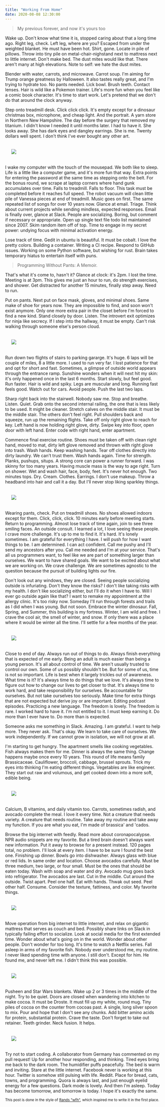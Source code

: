 ```yaml
---
title: "Working From Home"
date: 2020-08-08 12:30:00
---
```


> My previous forever, and now it's yours too

Wake up. Don't know what time it is, stopped caring about that a long time ago. 
Right leg, check. Left leg, where are you? Escaped from under the weighted blanket.
He must have been hot. Shirt, gone. Locate in pile of pillows. Throw into tiny pile on metal-chair-nighstand
next to mattress next to little internet. Don't make bed. The dust mites would like that. 
There aren't many at high elevations. Note to self: we hate the dust mites.

Blender with water, carrots, and microwave. Carrot soup. I'm aiming for Trump orange
greatness by Halloween. It also tastes really great, and I'm trying to hydrate too. 
No pants needed. Lick bowl. Brush teeth. Contact lenses. Hair is wild like a Pokemon trainer.
Life's more fun when you feel like a comic book character. It's time to start work.
Let's pretend that we don't do that around the clock anyway.

Step onto treadmill desk. Click click click. It's empty except for a dinosaur christmas box,
microphone, and cheap light. And the portrait. A yarn store in Northern New Hampshire. 
The day before the surgery that removed my titanium. I didn't know I needed
it until months later. I had to have it. She looks away. She has dark eyes and dangley
earrings. She is me. Twenty dollars well spent. I don't think I've ever bought any other
art.

<div style="padding:20px">
    <img src="{{ site.baseurl }}/assets/images/posts/wfh/itme.JPG">
</div>

I wake my computer with the touch of the mousepad. We both like to sleep.
Life is a little like a computer game, and it's more fun that way. 
Extra points for entering the password at the same time as stepping onto the belt.
For the bonus round, we scrape at laptop corners where hand gunk accumulates over time. 
Falls to treadmill. Falls to floor. This task must be completed before it reaches full speed.
The robot vacuum will clean little pile of Vanessa pieces at end of
treadmill. Music goes on first. The same repeated list of songs for over 10 years now.
Glance at email. Triage. Think about current projects while sending mindless,
expected responses. Email is finally over, glance at Slack. People are socializing.
Boring, but comment if necessary or appropriate. Open up single text file todo list
maintained since 2007. Skim random item off of top. Time to engage in my secret
power: undying focus with minimal activation energy.

Lose track of time. Gedit in ubuntu is beautiful. It must be cobalt. 
I love the pretty colors. Building a container. Writing a CI
recipe. Respond to GitHub issues. Working on some Python software, but wishing for rust. Brain takes temporary hiatus to entertain
itself with puns. 

> Programming Without Pants: A Memoir. 

That's what it's come to, hasn't it?
Glance at clock: it's 2pm. I lost the time. Meeting is at 3pm. This gives me just an hour to run,
do strength exercises, and shower. Get distracted for another 15 minutes,
finally step away. Need to run.

Put on pants. Next put on face mask, gloves, and minimal shoes. Same make of shoe
for years now. They are impossible to find, and soon won't exist anymore. Only one more extra pair in the closet
before I'm forced to find a new kind. Stand closely by door. Listen. The introvert
exit optimizes for ninja like secrecy. If I step into the hallway, it must be empty.
Can't risk walking through someone else's person cloud.

<div style="padding:20px">
    <img src="{{ site.baseurl }}/assets/images/posts/wfh/shoes.JPG">
</div>

Run down two flights of stairs to parking gararge. It's huge. 6 laps will be couple of
miles, 8 a little more. I used to run very far. I lost patience for that and opt for short
and fast. Sometimes, a glimpse of outside world appears through the entrance
ramp. Sunshine wonders when it will next hit my skin: it's only happened once in the last 6 months.
Start slowly, but feel good. Run faster. Hair is wild and spiky. Legs
are muscular and long. Running fast feels good. Watch out for cars. Avoid people. Push the last two laps.

Sharp right back into the stairwell. Nobody saw me. Stop and breathe. Listen. Quiet. 
Grab onto the second internal railing, the one that is less likely to be used. It might be
cleaner. Stretch calves on the middle stair. It must be the middle stair. The
others don't feel right. Pull shoulders back and squeeze, run up the remaining flights.
Take off only right glove to reach for key. Left hand is now holding right glove, 
dirty. Swipe key into floor, open door with left hand. Enter code with right hand,
enter apartment.

Commence final exercise routine. Shoes must be taken off with clean right hand, moved
to mat, dirty left glove removed and thrown with right glove into trash. Wash hands.
Keep washing hands. Tear off clothes directly into dirty laundry. We can't trust them.
Wash hands again. Time for strength. Planks, pushups, situps. A strong core can power
a runner forward. I was skinny for too many years. Having muscle mass is the way to age right. Turn on shower.
Wet and wash hair, face, body, feet. It's never hot enough. Two minutes tops. 
Dry. Cream. Clothes. Earrings. I don't use makeup. Throw a headband into hair and call it a day.
But I'll never stop liking sparkley things.

<div style="padding:20px">
    <img src="{{ site.baseurl }}/assets/images/posts/wfh/earrings.JPG">
</div>

Wearing pants, check. Put on treadmill shoes. No shoes allowed indoors except for them.
Click, click, click. 10 minutes early before meeting starts. Return to programming.
Almost lose track of time again, join to see three smiling faces. An outside consult.
I learned a lot, I love seeing these people. I crave more challenge. It's up to
me to find it. It's hard. It's lonely sometimes. I am grateful for everything I have.
I will push for how I want things to be. I am determined. I can act confident.
Call me pushy and I'll send my ancestors after you. Call me needed and I'm at your service.
That's all us programmers want, to feel like we are part of something larger than ourselves.
We want to have shared goals. We want to be excited about what we are working on. We crave challenge.
We are sometimes agnostic to the question because the pursuit of building lights our fire.

Don't look out any windows, they are closed. Seeing people socializing outside is
infuriating. Don't they know the risks? I don't like taking risks with my health. I don't like socializing either, but I'll do it when I have to. 
Will I ever go outside again like that? I want to remake my appointment at the allergy clinic. It's too risky now.
Someday I'll run through forests and trails as I did when I was young.
But not soon. Embrace the winter dinosaur. Fall, Spring, and Summer, this building is my fortress.
Winter, I am wild and free. I crave the cool air, the smell of winter, and snow.
If only there was a place where it would be winter all the time. I'll settle for
a few months of the year.

<div style="padding:20px">
    <img src="{{ site.baseurl }}/assets/images/posts/wfh/window.JPG">
</div>


Close to end of day. Always run out of things to do. Always finish everything that
is expected of me early. Being an adult is much easier than being a young person.
It's all about control of time. We aren't usually trusted to control our own.
Some of us possibly shouldn't be. But for some of us, time is not so important.
Life is best when it largely trickles out of awareness. What time is it? It's always
time to do things that we love. It's always time to figure out how to change our lives
to get closer to that. It's always time to work hard, and take responsibility for ourselves. 
Be accountable for ourselves. But not take ourselves too seriously. Make time 
for extra things that are not expected but derive joy or are important. 
Editing podcast episodes. Practicing a new language. The freedom is lovely. The freedom is rare. I worked
hard to have it. I'm not entitled to it. I must keep earning it. Do more than
I ever have to. Do more than is expected. 

Someone asks me something in Slack. Amazing. I am grateful. I want to help more.
They never ask. That's okay. We learn to take care of ourselves. We work independently.
If we cannot grow in isolation, we will not grow at all.

I'm starting to get hungry. The apartment smells like cooking vegetables. Fish always makes
them for me. Dinner is always the same thing.
Change happens maybe once every 10 years. This round of life means family Brassicaceae.
Cauliflower, broccoli, cabbage, brussel sprouts. Trick my eyes into thinking I'm eating
different things. Vegetables are like engineer. They start out raw and volumous,
and get cooked down into a more soft, edible being.

<div style="padding:20px">
    <img src="{{ site.baseurl }}/assets/images/posts/wfh/dinner.JPG">
</div>

Calcium, B vitamins, and daily vitamin too. Carrots, sometimes radish, and avocado complete the meal. I love it
every time. Not a creature that needs variety. A creature that needs routine. Take away
my routine and take away my function. If you are what you eat, I'm made of brassica' and
'cados.

Browse the big internet with feedly. Read more about coronapocalypse. NPR audio snippets
are my favorite. But a tired brain doesn't always want new information. Put it away to browse for a present instead. 
120 pages total, no problem. I'll look at every item.
I have to be sure I found the best one. Finishing up dinner.
Bowls go into dishwasher. Always glass with blue or red lids. In same order and location. 
Choose avocados carefully. Must be three medium, two large, or four small. Must be the ones that should be eaten today. Wash with soap and
water and dry. Avocado mug goes back into
refrigerator. The avocados are last. Cut in the middle. Cut around the outside. Twist apart.
Peel one half. Eat with hands. Thwak out seed. Peel other half. Consume.
Consider the texture, fattiness, and color. My favorite things.

<div style="padding:20px">
    <img src="{{ site.baseurl }}/assets/images/posts/wfh/avocados.JPG">
</div>

Move operation from big internet to little internet, and relax on gigantic mattress
that serves as couch and bed. Possibly share links on Slack in typically failing effort
to socialize. Look at social media for the first extended time. Wonder about what's
going on in the world. Wonder about other people. Don't wonder for too long.
It's time to watch a Netflix series. Fall asleep in arms of my favorite fish. 
Nobody ever understood me, my routine. I never liked spending time with anyone.
I still don't. Except for him. He found me, and never left me. I didn't think this
was possible.

<div style="padding:20px">
    <img src="{{ site.baseurl }}/assets/images/posts/wfh/blankets.JPG">
</div>

Pusheen and Star Wars blankets. Wake up 2 or 3 times in the middle of the night. 
Try to be quiet. Doors are closed when wandering into
kitchen to make cocoa. It must be Droste. It must fill up my white, round mug. 
Tiny piles of cocoa on the counter from cocoas past. A single, long silver spoon to mix.
Pour and hope that I don't see any chunks. Add bitter amino acids for protein, substantial protein. Crave the taste.
Don't forget to take out retainer. Teeth grinder. Neck fusion. It helps.

<div style="padding:20px">
    <img src="{{ site.baseurl }}/assets/images/posts/wfh/droste.JPG">
</div>

Try not to start coding. A collaborator from Germany has commented on my pull request!
Up for another hour responding, and thinking. Tired eyes bring me back to the dark room.
The humidifier puffs peacefully. The bed is warm and inviting. Stare at the little internet.
Facebook never is working at this hour. Twitter is somehow still pulsing with life.
Reddit. Place for bread, cats, towns, and programming. Quora is always last, and just
enough eyelid energy for a few questions. Dark mode is lovely. And then I'm asleep.
Today has become tomorrow, and tomorrow is today. I hope it's exactly the same.

<small>This post is done in the style of <a href="https://randsinrepose.com/archives/wfh/" target="_blank">Rands "wfh"</a>, which
inspired me to write it in the first place.</small>
